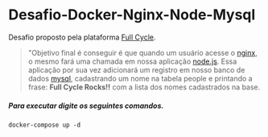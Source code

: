 # Desafio-Docker-Nginx-Node-Mysql

Desafio proposto pela plataforma [Full Cycle](https://fullcycle.com.br/ "Full Cycle").
> "Objetivo final é conseguir é que quando um usuário acesse o [nginx](https://www.nginx.com/ "nginx"), o mesmo fará uma chamada em nossa aplicação [node.js](https://nodejs.org/en "node.js"). Essa aplicação por sua vez adicionará um registro em nosso banco de dados [mysql](https://www.mysql.com/ "mysql"), cadastrando um nome na tabela people e printando a frase: **Full Cycle Rocks!!** com a lista dos nomes cadastrados na base.


##### Para executar digite os seguintes comandos.

```
docker-compose up -d
```
